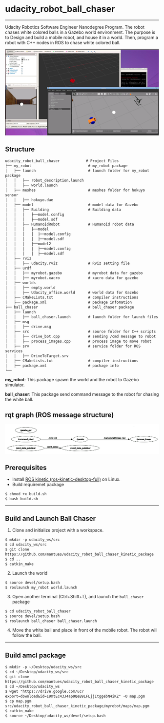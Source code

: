 # udacity_robot_ball_chaser
----
 Udacity Robotics Software Engineer Nanodegree Program. The robot chases white colored balls in a Gazebo world environment. The purpose is to Design and build a mobile robot, and house it in a world. Then, program a robot with C++ nodes in ROS to chase white colored ball.

<img src="image/capture.png">



## Structure
```
udacity_robot_ball_chaser            # Project Files
├── my_robot                          # my_robot package
│   ├── launch                        # launch folder for my_robot package
│   │   ├── robot_description.launch
│   │   ├── world.launch
│   ├── meshes                        # meshes folder for hokuyo sensor
│   │   ├── hokuyo.dae
│   ├── model                         # model data for Gazebo
│   │   ├── Building                  # Building data
│   │   │   ├──model.config
│   │   │   ├──model.sdf
│   │   ├── HumanoidRobot             # Humanoid robot data
│   │   │   ├──model
│   │   │   │  ├──model.config
│   │   │   │  ├──model.sdf
│   │   │   ├──model2
│   │   │   │  ├──model.config
│   │   │   │  ├──model.sdf
│   ├── rviz
│   │   ├── udacity.rviz              # Rviz setting file
│   ├── urdf
│   │   ├── myrobot.gazebo            # myrobot data for gazebo
│   │   ├── myrobot.xacro             # xacro data for gazebo
│   ├── worlds
│   │   ├── empty.world
│   │   ├── Udacity_office.world      # world data for Gazebo
│   ├── CMakeLists.txt                # compiler instructions
│   ├── package.xml                   # package infomation
├── ball_chaser                       # ball_chaser package
│   ├── launch
│   │   ├── ball_chaser.launch        # launch folder for launch files
│   ├── msg
│   │   ├── drive.msg
│   ├── src                           # source folder for C++ scripts
│   │   ├── drive_bot.cpp             # sending /cmd message to robot
│   │   ├── process_images.cpp        # process image to move robot
│   ├── srv                           # service folder for ROS services
│   │   ├── DriveToTarget.srv
│   ├── CMakeLists.txt                # compiler instructions
│   ├── package.xml                   # package info
└──
```
**my_robot**: This package spawn the world and the robot to Gazebo simulator.

**ball_chaser**: This package send command message to the robot for chasing the white ball.
## rqt graph (ROS message structure)
<img src="image/rqt_graph.png">

## Prerequisites
 
* Install [ROS kinetic (ros-kinetic-desktop-full)](http://wiki.ros.org/kinetic/Installation/Ubuntu) on Linux.
* Build requiremet package
``` 
$ chmod +x build.sh
$ bash build.sh
```
---
## Build and Launch Ball Chaser

1. Clone and initialize project with a workspace.
```console
$ mkdir -p udacity_ws/src
$ cd udacity_ws/src
$ git clone https://github.com/mantues/udacity_robot_ball_chaser_kinetic_package
$ cd ..
$ catkin_make
```

2. Launch the world
```
$ source devel/setup.bash
$ roslaunch my_robot world.launch
```

3. Open another terminal (Ctrl+Shift+T), and launch the `ball_chaser` package
```
$ cd udacity_robot_ball_chaser
$ source devel/setup.bash
$ roslaunch ball_chaser ball_chaser.launch
```

4. Move the white ball and place in front of the mobile robot. The robot will follow the ball.

---
## Build amcl package

```
$ mkdir -p ~/Desktop/udacity_ws/src
$ cd ~/Desktop/udacity_ws/src
$ git clone https://github.com/mantues/udacity_robot_ball_chaser_kinetic_package
$ cd ~/Desktop/udacity_ws
$ wget "https://drive.google.com/uc?export=download&id=19mtEc43J4ap9QeB9LFLjjItggebN4iKZ" -O map.pgm
$ cp map.pgm src/udacity_robot_ball_chaser_kinetic_package/myrobot/maps/map.pgm
$ catkin_make
$ source ~/Desktop/udacity_ws/devel/setup.bash
```
